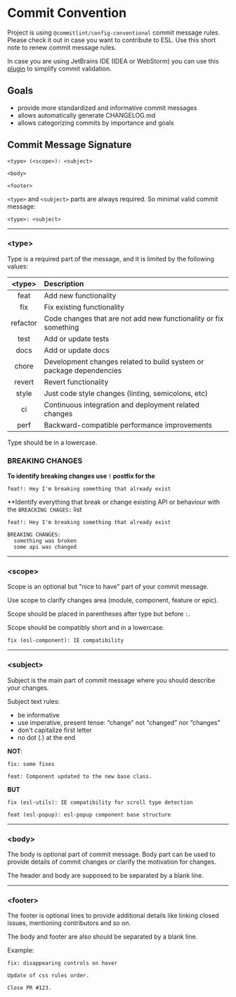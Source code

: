# Commit Convention

Project is using `@commitlint/config-conventional` commit message rules. Please check it out in case you want to
contribute to ESL. Use this short note to renew commit message rules.

In case you are using JetBrains IDE (IDEA or WebStorm) you can use this
[plugin](https://plugins.jetbrains.com/plugin/13389-conventional-commit) to simplify commit validation.

## Goals

- provide more standardized and informative commit messages
- allows automatically generate CHANGELOG.md
- allows categorizing commits by importance and goals

## Commit Message Signature

```text
<type> (<scope>): <subject>

<body>

<footer>
```

`<type>` and `<subject>` parts are always required. So minimal valid commit message:
```text
<type>: <subject>
```

---

### \<type\>
Type is a required part of the message, and it is limited by the following values:

| \<type\> | Description |
|:--------:|:----------- |
| feat     | Add new functionality |
| fix      | Fix existing functionality |
| refactor | Code changes that are not add new functionality or fix something |
| test     | Add or update tests |
| docs     | Add or update docs |
| chore    | Development changes related to build system or package dependencies |
| revert   | Revert functionality |
| style    | Just code style changes (linting, semicolons, etc) |
| ci       | Continuous integration and deployment related changes |
| perf     | Backward-compatible performance improvements |

Type should be in a lowercase.

### BREAKING CHANGES

**To identify breaking changes use `!` postfix for the <type>**
```text
feat!: Hey I'm breaking something that already exist
```

**Identify everything that break or change existing API or behaviour with the `BREACKING CHAGES:` list
```text
feat!: Hey I'm breaking something that already exist

BREAKING CHANGES:
  something was broken
  some api was changed
```

---

### \<scope\>

Scope is an optional but "nice to have" part of your commit message.

Use scope to clarify changes area (module, component, feature or epic).

Scope should be placed in parentheses after type but before `:`.

Scope should be compatibly short and in a lowercase.

```text
fix (esl-component): IE compatibility
```

---

### \<subject\>

Subject is the main part of commit message where you should describe your changes.

Subject text rules:
- be informative
- use imperative, present tense: “change” not “changed” nor “changes”
- don't capitalize first letter
- no dot (.) at the end

**NOT**:
```text
fix: some fixes
```
```text
feat: Component updated to the new base class. 
```

**BUT**
```text
fix (esl-utils): IE compatibility for scroll type detection
```
```text
feat (esl-popup): esl-popup component base structure 
```

---

### \<body\>

The body is optional part of commit message. 
Body part can be used to provide details of commit changes or clarify the motivation for changes.

The header and body are supposed to be separated by a blank line.

---

### \<footer\>

The footer is optional lines to provide additional details like linking closed issues, mentioning contributors and so on.

The body and footer are also should be separated by a blank line.

Example:
```text
fix: disappearing controls on hover

Update of css rules order.

Close PR #123.
```
